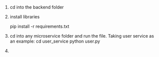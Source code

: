 1. cd into the backend folder
2. install libraries

    pip install -r requirements.txt
3. cd into any microservice folder and run the file. Taking user service as an example:
    cd user_service
    python user.py
4. [DOCKERFILE]: pending